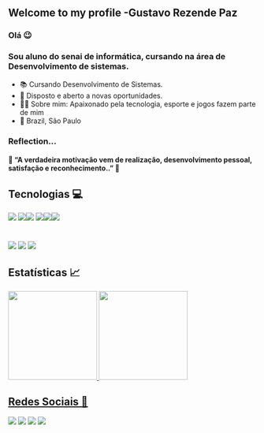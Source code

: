 
## Welcome to my profile -Gustavo Rezende Paz 
### Olá 😉
### Sou aluno do senai de informática, cursando na área de Desenvolvimento de sistemas.


 - 📚 Cursando Desenvolvimento de Sistemas.
 - 🧐 Disposto e aberto a novas oportunidades.
 - 🙋‍♂️ Sobre mim: Apaixonado pela tecnologia, esporte e jogos fazem parte de mim
 - 📌 Brazil, São Paulo


  ### Reflection...
  #### 💭 “A verdadeira motivação vem de realização, desenvolvimento pessoal, satisfação e reconhecimento..” 💭
  
  ##  Tecnologias 💻
<img src="https://img.shields.io/badge/HTML5-E34F26?style=for-the-badge&logo=html5&logoColor=white">  <img src="https://img.shields.io/badge/CSS3-1572B6?style=for-the-badge&logo=css3&logoColor=white"><img src="https://img.shields.io/badge/C%23-239120?style=for-the-badge&logo=c-sharp&logoColor=white"> <img src="https://img.shields.io/badge/JavaScript-F7DF1E?style=for-the-badge&logo=javascript&logoColor=black"><img src="https://img.shields.io/badge/React-20232A?style=for-the-badge&logo=react&logoColor=61DAFB"><img src="https://img.shields.io/badge/React_Native-20232A?style=for-the-badge&logo=react&logoColor=61DAFB">
#
<img src="https://img.shields.io/badge/Git-F05032?style=for-the-badge&logo=git&logoColor=white">  <img src="https://img.shields.io/badge/Figma-F24E1E?style=for-the-badge&logo=figma&logoColor=white">    <img src="https://img.shields.io/badge/Microsoft%20SQL%20Sever-CC2927?style=for-the-badge&logo=microsoft%20sql%20server&logoColor=white">
  ## Estatísticas 📈
<div>
  <a href="https://beacons.ai/rafaballerini">
  <img height="180em" src="https://github-readme-stats.vercel.app/api?username=gustrpaz&show_icons=true&theme=dark&include_all_commits=true&count_private=true"/>
  <img height="180em" src="https://github-readme-stats.vercel.app/api/top-langs/?username=gustrpaz&layout=compact&langs_count=16&theme=dark"/>
</div>
 
   ## Redes Sociais 📌
 <div>
  <a href="https://www.youtube.com/channel/UCcPa9DHu3VKhiV9RQLXLhjw" target="_blank"><img src="https://img.shields.io/badge/YouTube-FF0000?style=for-the-badge&logo=youtube&logoColor=white" target="_blank"></a>
  <a href="https://www.instagram.com/slv.rezende/" target="_blank"><img src="https://img.shields.io/badge/-Instagram-%23E4405F?style=for-the-badge&logo=instagram&logoColor=white" target="_blank"></a>
 	<a href="https://www.twitch.tv/lugare3" target="_blank"><img src="https://img.shields.io/badge/Twitch-9146FF?style=for-the-badge&logo=twitch&logoColor=white" target="_blank"></a>
  <a href="https://www.linkedin.com/in/gustavo-rezende-106613213/" target="_blank"><img src="https://img.shields.io/badge/-LinkedIn-%230077B5?style=for-the-badge&logo=linkedin&logoColor=white" target="_blank"></a>   
</div>

